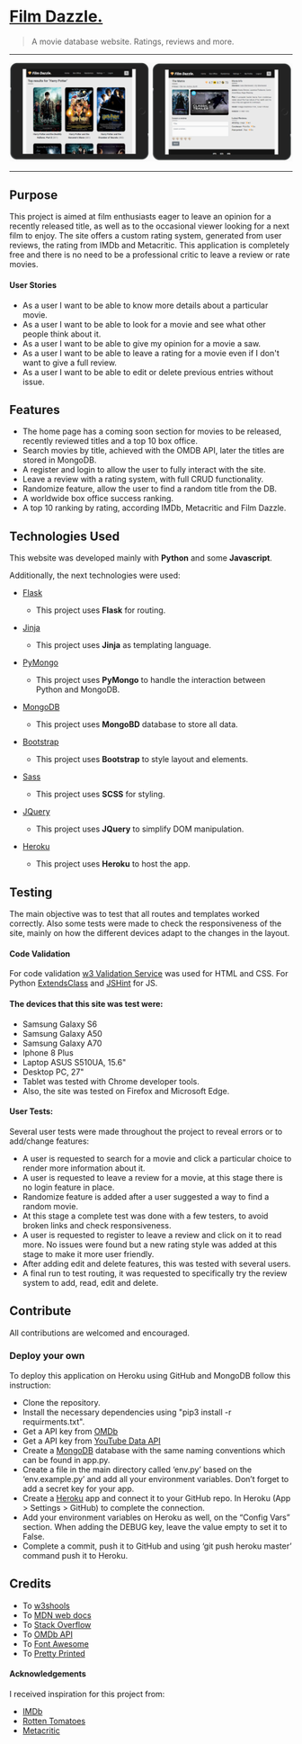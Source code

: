 # [Film Dazzle.](https://filmdazzle.herokuapp.com/)

> A movie database website. Ratings, reviews and more.

---

![Screenshots](static/images/screenshot.png)

---

## Purpose

This project is aimed at film enthusiasts eager to leave an opinion for a recently released title, as well as to the occasional viewer looking for a next film to enjoy. The site offers a custom rating system, generated from user reviews, the rating from IMDb and Metacritic. This application is completely free and there is no need to be a professional critic to leave a review or rate movies.

#### User Stories

- As a user I want to be able to know more details about a particular movie.
- As a user I want to be able to look for a movie and see what other people think about it.
- As a user I want to be able to give my opinion for a movie a saw.
- As a user I want to be able to leave a rating for a movie even if I don't want to give a full review.
- As a user I want to be able to edit or delete previous entries without issue.

## Features

- The home page has a coming soon section for movies to be released, recently reviewed titles and a top 10 box office.
- Search movies by title, achieved with the OMDB API, later the titles are stored in MongoDB.
- A register and login to allow the user to fully interact with the site.
- Leave a review with a rating system, with full CRUD functionality.
- Randomize feature, allow the user to find a random title from the DB.
- A worldwide box office success ranking.
- A top 10 ranking by rating, according IMDb, Metacritic and Film Dazzle.

## Technologies Used

This website was developed mainly with **Python** and some **Javascript**.

Additionally, the next technologies were used:

- [Flask](https://flask.palletsprojects.com/)

  - This project uses **Flask** for routing.

- [Jinja](https://jinja.palletsprojects.com/en/2.11.x/)

  - This project uses **Jinja** as templating language.

- [PyMongo](https://pymongo.readthedocs.io/en/stable/)

  - This project uses **PyMongo** to handle the interaction between Python and MongoDB.

- [MongoDB](https://www.mongodb.com/)

  - This project uses **MongoBD** database to store all data.

- [Bootstrap](https://getbootstrap.com/)

  - This project uses **Bootstrap** to style layout and elements.

- [Sass](https://sass-lang.com/)

  - This project uses **SCSS** for styling.

- [JQuery](https://jquery.com)

  - This project uses **JQuery** to simplify DOM manipulation.

- [Heroku](https://www.heroku.com/)

  - This project uses **Heroku** to host the app.

## Testing

The main objective was to test that all routes and templates worked correctly. Also some tests were made to check the responsiveness of the site, mainly on how the different devices adapt to the changes in the layout. 

#### Code Validation

For code validation [w3 Validation Service](https://w3.org/) was used for HTML and CSS. For Python [ExtendsClass](https://extendsclass.com/python-tester.html) and [JSHint](https://jshint.com/) for JS.

#### The devices that this site was test were:

- Samsung Galaxy S6
- Samsung Galaxy A50
- Samsung Galaxy A70
- Iphone 8 Plus
- Laptop ASUS S510UA, 15.6"
- Desktop PC, 27"
- Tablet was tested with Chrome developer tools.
- Also, the site was tested on Firefox and Microsoft Edge.

#### User Tests: 

Several user tests were made throughout the project to reveal errors or to add/change features:

- A user is requested to search for a movie and click a particular choice to render more information about it.
- A user is requested to leave a review for a movie, at this stage there is no login feature in place.
- Randomize feature is added after a user suggested a way to find a random movie.
- At this stage a complete test was done with a few testers, to avoid broken links and check responsiveness.
- A user is requested to register to leave a review and click on it to read more. No issues were found but a new rating style was added at this stage to make it more user friendly.
- After adding edit and delete features, this was tested with several users.
- A final run to test routing, it was requested to specifically try the review system to add, read, edit and delete.


## Contribute
All contributions are welcomed and encouraged.

### Deploy your own
To deploy this application on Heroku using GitHub and MongoDB follow this instruction:

- Clone the repository.
- Install the necessary dependencies using "pip3 install -r requirments.txt".
- Get a API key from [OMDb](http://www.omdbapi.com/)
- Get a API key from [YouTube Data API](https://developers.google.com/youtube/v3/getting-started)
- Create a [MongoDB](https://www.mongodb.com/) database with the same naming conventions which can be found in app.py. 
- Create a file in the main directory called ‘env.py’ based on the ‘env.example.py’ and add all your environment variables. Don’t forget to add a secret key for your app.
- Create a [Heroku](https://www.heroku.com/) app and connect it to your GitHub repo. In Heroku (App > Settings > GitHub) to complete the connection.
- Add your environment variables on Heroku as well, on the “Config Vars” section. When adding the DEBUG key, leave the value empty to set it to False.
- Complete a commit, push it to GitHub and using ‘git push heroku master’ command push it to Heroku.

## Credits

- To [w3shools](https://www.w3schools.com/)
- To [MDN web docs](https://developer.mozilla.org/)
- To [Stack Overflow](https://stackoverflow.com/)
- To [OMDb API](http://www.omdbapi.com/)
- To [Font Awesome](https://fontawesome.com/)
- To [Pretty Printed](https://prettyprinted.com/)

#### Acknowledgements

I received inspiration for this project from:

- [IMDb](https://www.imdb.com/)
- [Rotten Tomatoes](https://www.rottentomatoes.com/)
- [Metacritic](https://www.metacritic.com/)
